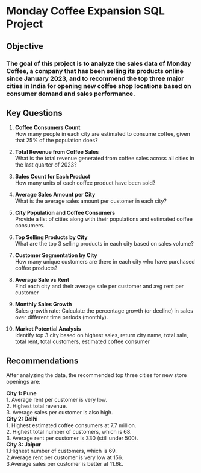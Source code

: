 # Monday Coffee Expansion SQL Project


## Objective
### The goal of this project is to analyze the sales data of Monday Coffee, a company that has been selling its products online since January 2023, and to recommend the top three major cities in India for opening new coffee shop locations based on consumer demand and sales performance.

## Key Questions 
1. **Coffee Consumers Count** <br />
   How many people in each city are estimated to consume coffee, given that 25% of the population does?
   
3. **Total Revenue from Coffee Sales** <br />
   What is the total revenue generated from coffee sales across all cities in the last quarter of 2023?
   
5. **Sales Count for Each Product**  <br />
   How many units of each coffee product have been sold?
   
7. **Average Sales Amount per City**  <br />
   What is the average sales amount per customer in each city?
   
9. **City Population and Coffee Consumers**  <br />
   Provide a list of cities along with their populations and estimated coffee consumers.
   
11. **Top Selling Products by City**  <br />
   What are the top 3 selling products in each city based on sales volume?

13. **Customer Segmentation by City**  <br />
   How many unique customers are there in each city who have purchased coffee products?

15. **Average Sale vs Rent**  <br />
   Find each city and their average sale per customer and avg rent per customer

17. **Monthly Sales Growth**  <br />
   Sales growth rate: Calculate the percentage growth (or decline) in sales over different time periods (monthly).

19. **Market Potential Analysis**  <br />
    Identify top 3 city based on highest sales, return city name, total sale, total rent, total customers, estimated coffee consumer
    


## Recommendations

After analyzing the data, the recommended top three cities for new store openings are:

**City 1: Pune** <br />
    1. Average rent per customer is very low. <br />
    2. Highest total revenue. <br />
    3. Average sales per customer is also high. <br />
**City 2: Delhi** <br />
    1. Highest estimated coffee consumers at 7.7 million. <br />
    2. Highest total number of customers, which is 68. <br />
    3. Average rent per customer is 330 (still under 500). <br />
**City 3: Jaipur** <br />
    1.Highest number of customers, which is 69. <br />
    2.Average rent per customer is very low at 156. <br />
    3.Average sales per customer is better at 11.6k. <br />
    


